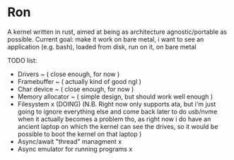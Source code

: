# Ron
A kernel written in rust, aimed at
being as architecture agnostic/portable as possible.
Current goal: make it work on bare metal, i want to see an application (e.g. bash), loaded from disk, run on it, on bare metal

TODO list:
 - Drivers ~ ( close enough, for now )
 - Framebuffer ~ ( actually kind of good ngl )
 - Char device ~ ( close enough, for now )
 - Memory allocator ~ ( simple design, but should work well enough )
 - Filesystem x (DOING) (N.B. Right now only supports ata, but i'm just going to ignore everything else and come back later to do usb/nvme when it actually becomes a problem tho, as right now i do have an ancient laptop on which the kernel can see the drives, so it would be possible to boot the kernel on that laptop )
 - Async/await "thread" managment x
 - Async emulator for running programs x
